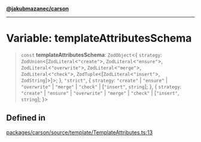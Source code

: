 [**@jakubmazanec/carson**](../README.md)

---

# Variable: templateAttributesSchema

> `const` **templateAttributesSchema**: `ZodObject`\<\{ `strategy`:
> `ZodUnion`\<[`ZodLiteral`\<`"create"`\>, `ZodLiteral`\<`"ensure"`\>,
> `ZodLiteral`\<`"overwrite"`\>, `ZodLiteral`\<`"merge"`\>, `ZodLiteral`\<`"check"`\>,
> `ZodTuple`\<[`ZodLiteral`\<`"insert"`\>, `ZodString`]\>]\>; \}, `"strict"`, \{ `strategy`:
> `"create"` \| `"ensure"` \| `"overwrite"` \| `"merge"` \| `"check"` \| [`"insert"`, `string`]; \},
> \{ `strategy`: `"create"` \| `"ensure"` \| `"overwrite"` \| `"merge"` \| `"check"` \| [`"insert"`,
> `string`]; \}\>

## Defined in

[packages/carson/source/template/TemplateAttributes.ts:13](https://github.com/jakubmazanec/tools/blob/92d3fc1374d1ad6d45198d05d061e0f856a89434/packages/carson/source/template/TemplateAttributes.ts#L13)
